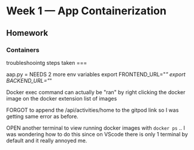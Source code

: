 # Week 1 — App Containerization

## Homework

### Containers


troubleshoointg steps taken ===

aap.py = NEEDS 2 more env variables
export FRONTEND_URL="*"
export BACKEND_URL="*"

Docker exec command can actually be "ran" by right clicking the docker image on the docker extension list of images

FORGOT to append the /api/activities/home to the gitpod link so I was getting same error as before.

OPEN another terminal to view running docker images with `docker ps` .. I was wondering how to do this since on VScode there is only 1 terminal by default and it really annoyed me.


